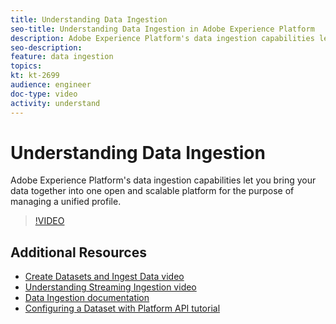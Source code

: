 ```yaml
---
title: Understanding Data Ingestion
seo-title: Understanding Data Ingestion in Adobe Experience Platform
description: Adobe Experience Platform's data ingestion capabilities let you bring your data together into one open and scalable platform for the purpose of managing a unified profile.
seo-description:
feature: data ingestion
topics:
kt: kt-2699
audience: engineer
doc-type: video
activity: understand
---
```


# Understanding Data Ingestion

Adobe Experience Platform's data ingestion capabilities let you bring your data together into one open and scalable platform for the purpose of managing a unified profile.

>[!VIDEO](https://video.tv.adobe.com/v/27106?quality=12)

## Additional Resources

* [Create Datasets and Ingest Data video](create-datasets-and-ingest-data.md)
* [Understanding Streaming Ingestion video](understanding-streaming-ingestion.md)
* [Data Ingestion documentation](https://www.adobe.io/apis/experienceplatform/home/data-ingestion.html)
* [Configuring a Dataset with Platform API tutorial](https://www.adobe.io/apis/experienceplatform/home/tutorials/alltutorials.html#!api-specification/markdown/narrative/tutorials/creating_a_dataset_tutorial/creating_a_dataset_tutorial.md)